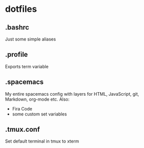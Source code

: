 # dotfiles
## .bashrc

Just some simple aliases

## .profile

Exports term variable

## .spacemacs

My entire spacemacs config with layers for HTML, JavaScript, git, Markdown, org-mode etc.
Also:
  * Fira Code
  * some custom set variables

## .tmux.conf

Set default terminal in tmux to xterm
